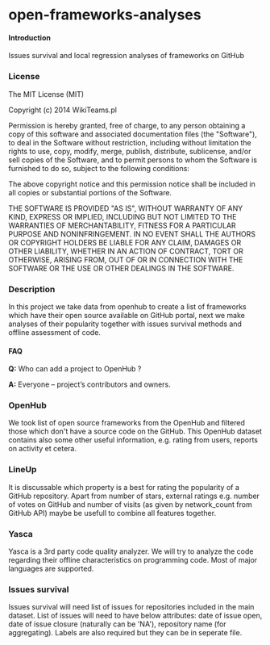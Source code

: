 open-frameworks-analyses
========================

#### Introduction

Issues survival and local regression analyses of frameworks on GitHub

### License

The MIT License (MIT)

Copyright (c) 2014 WikiTeams.pl

Permission is hereby granted, free of charge, to any person obtaining a copy
of this software and associated documentation files (the "Software"), to deal
in the Software without restriction, including without limitation the rights
to use, copy, modify, merge, publish, distribute, sublicense, and/or sell
copies of the Software, and to permit persons to whom the Software is
furnished to do so, subject to the following conditions:

The above copyright notice and this permission notice shall be included in all
copies or substantial portions of the Software.

THE SOFTWARE IS PROVIDED "AS IS", WITHOUT WARRANTY OF ANY KIND, EXPRESS OR
IMPLIED, INCLUDING BUT NOT LIMITED TO THE WARRANTIES OF MERCHANTABILITY,
FITNESS FOR A PARTICULAR PURPOSE AND NONINFRINGEMENT. IN NO EVENT SHALL THE
AUTHORS OR COPYRIGHT HOLDERS BE LIABLE FOR ANY CLAIM, DAMAGES OR OTHER
LIABILITY, WHETHER IN AN ACTION OF CONTRACT, TORT OR OTHERWISE, ARISING FROM,
OUT OF OR IN CONNECTION WITH THE SOFTWARE OR THE USE OR OTHER DEALINGS IN THE
SOFTWARE.

### Description

In this project we take data from openhub to create a list of frameworks which have their open source available on GitHub portal, next we make analyses of their popularity together with issues survival methods and offline assessment of code.

#### FAQ

**Q:** Who can add a project to OpenHub ?

**A:** Everyone – project’s contributors and owners.

### OpenHub

We took list of open source frameworks from the OpenHub and filtered those which don't have a source code on the GitHub. This OpenHub dataset contains also some other useful information, e.g. rating from users, reports on activity et cetera.

### LineUp

It is discussable which property is a best for rating the popularity of a GitHub repository. Apart from number of stars, external ratings e.g. number of votes on GitHub and number of visits (as given by network_count from GitHub API) maybe be usefull to combine all features together.

### Yasca

Yasca is a 3rd party code quality analyzer. We will try to analyze the code regarding their offline characteristics on programming code. Most of major languages are supported. 

### Issues survival

Issues survival will need list of issues for repositories included in the main dataset. List of issues will need to have below attributes: date of issue open, date of issue closure (naturally can be 'NA'), repository name (for aggregating). Labels are also required but they can be in seperate file.
